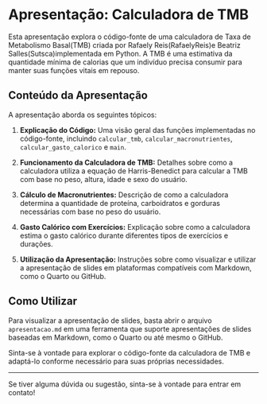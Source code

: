 # Apresentação: Calculadora de TMB

Esta apresentação explora o código-fonte de uma calculadora de Taxa de Metabolismo Basal(TMB) criada por Rafaely Reis(RafaelyReis)e Beatriz Salles(Sutsca)implementada em Python. A TMB é uma estimativa da quantidade mínima de calorias que um indivíduo precisa consumir para manter suas funções vitais em repouso. 

## Conteúdo da Apresentação

A apresentação aborda os seguintes tópicos:

1. **Explicação do Código:** Uma visão geral das funções implementadas no código-fonte, incluindo `calcular_tmb`, `calcular_macronutrientes`, `calcular_gasto_calorico` e `main`.

2. **Funcionamento da Calculadora de TMB:** Detalhes sobre como a calculadora utiliza a equação de Harris-Benedict para calcular a TMB com base no peso, altura, idade e sexo do usuário.

3. **Cálculo de Macronutrientes:** Descrição de como a calculadora determina a quantidade de proteína, carboidratos e gorduras necessárias com base no peso do usuário.

4. **Gasto Calórico com Exercícios:** Explicação sobre como a calculadora estima o gasto calórico durante diferentes tipos de exercícios e durações.

5. **Utilização da Apresentação:** Instruções sobre como visualizar e utilizar a apresentação de slides em plataformas compatíveis com Markdown, como o Quarto ou GitHub.

## Como Utilizar

Para visualizar a apresentação de slides, basta abrir o arquivo `apresentacao.md` em uma ferramenta que suporte apresentações de slides baseadas em Markdown, como o Quarto ou até mesmo o GitHub.

Sinta-se à vontade para explorar o código-fonte da calculadora de TMB e adaptá-lo conforme necessário para suas próprias necessidades.

---

Se tiver alguma dúvida ou sugestão, sinta-se à vontade para entrar em contato!
